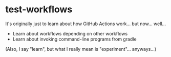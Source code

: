 # test-workflows
It's originally just to learn about how GitHub Actions work... but now... well...

*  Learn about workflows depending on other workflows
*  Learn about invoking command-line programs from gradle

(Also, I say "learn", but what I really mean is "experiment"... anyways...)
